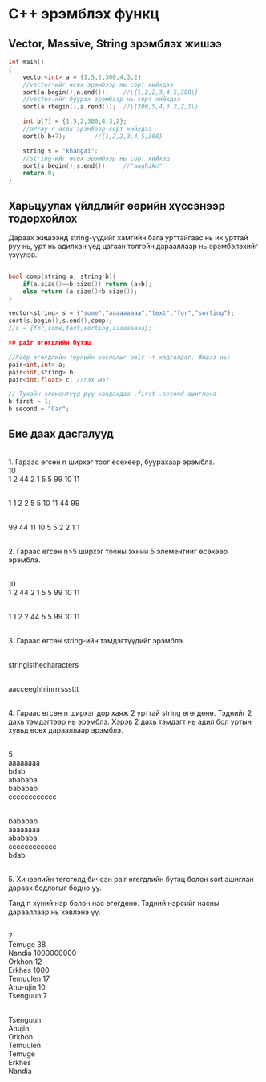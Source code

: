 # C++ эрэмблэх функц

## Vector, Massive, String эрэмблэх жишээ
```c++
int main()
{
    vector<int> a = {1,5,2,300,4,3,2};
    //vector-ийг өсөх эрэмбээр нь сорт хийхдээ
    sort(a.begin(),a.end());    //\{1,2,2,3,4,5,300\}
    //vector-ийг буурах эрэмбээр нь сорт хийхдээ
    sort(a.rbegin(),a.rend());  //\{300,5,4,3,2,2,1\}

    int b[7] = {1,5,2,300,4,3,2};
    //array-г өсөх эрэмбээр сорт хийхдээ
    sort(b,b+7);        //{1,2,2,3,4,5,300}

    string s = "khangai";
    //string-ийг өсөх эрэмбээр нь сорт хийхэд
    sort(s.begin(),s.end());    //"aaghikn"
    return 0;
}
```

## Харьцуулах үйлдлийг өөрийн хүссэнээр тодорхойлох

Дараах жишээнд string-үүдийг хамгийн бага урттайгаас нь их урттай руу нь, урт нь адилхан үед цагаан толгойн дарааллаар нь эрэмбэлэхийг үзүүлэв.

```c++

bool comp(string a, string b){
    if(a.size()==b.size()) return (a<b);
    else return (a.size()<b.size());
}

vector<string> s = {"some","aaaaaaaaa","text","for","sorting"};
sort(s.begin(),s.end(),comp);
//s = {for,some,text,sorting,aaaaaaaaa};

```
```c++
## pair өгөгдлийн бүтэц

//Хоёр өгөгдлийн төрлийн хослолыг pair -т хадгалдаг. Жишээ нь:
pair<int,int> a;
pair<int,string> b;
pair<int,float> c; //гэх мэт

// Тухайн элементүүд рүү хандахдаа .first .second ашиглана
b.first = 1;
b.second = "Car";

```
## Бие даах дасгалууд

<br/>1. Гараас өгсөн n ширхэг тоог өсөхөөр, буурахаар эрэмблэ.
<br/> 10
<br/> 1 2 44 2 1 5 5 99 10 11

<br/> 1 1 2 2 5 5 10 11 44 99

<br/> 99 44 11 10 5 5 2 2 1 1 

<br/>2. Гараас өгсөн n>5 ширхэг тооны эхний 5 элементийг өсөхөөр эрэмблэ.

<br/> 10
<br/> 1 2 44 2 1 5 5 99 10 11

<br/> 1 1 2 2 44 5 5 99 10 11


<br/>3. Гараас өгсөн string-ийн тэмдэгтүүдийг эрэмблэ.

<br/> stringisthecharacters

<br/> aacceeghhiinrrrsssttt


<br/>4. Гараас өгсөн n ширхэг дор хаяж 2 урттай string өгөгдөнө. Тэднийг 2 дахь тэмдэгтээр нь эрэмблэ. Хэрэв 2 дахь тэмдэгт нь адил бол уртын хувьд өсөх дарааллаар эрэмблэ. 

<br/> 5
<br/> aaaaaaaa
<br/> bdab
<br/> abababa
<br/> bababab 
<br/> cccccccccccc

<br/>bababab
<br/>aaaaaaaa
<br/>abababa
<br/>cccccccccccc
<br/>bdab

<br/>5. Хичээлийн төгсгөлд бичсэн pair өгөгдлийн бүтэц болон sort ашиглан дараах бодлогыг бодно уу.

Танд n хүний нэр болон нас өгөгдөнө. Тэдний нэрсийг насны дарааллаар нь хэвлэнэ үү. 

<br/>7
<br/>Temuge 38
<br/>Nandia 1000000000
<br/>Orkhon 12
<br/>Erkhes 1000
<br/>Temuulen 17
<br/>Anu-ujin 10
<br/>Tsenguun 7


<br/>Tsenguun 
<br/>Anujin 
<br/>Orkhon 
<br/>Temuulen 
<br/>Temuge
<br/>Erkhes 
<br/>Nandia
